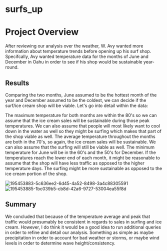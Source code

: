 # surfs_up

# Project Overview

After reviewing our analysis over the weather, W. Avy wanted more information about temperature trends before opening up his surf shop. Specifcally, Avy wanted temperature data for the months of June and December in Oahu in order to see if his shop would be sustainable year-round.

## Results

Comparing the two months, June assumed to be the hottest month of the year and December assumed to be the coldest, we can decide if the surf/ice cream shop will be viable. Let's go into detail within the data:

The maximum temperature for both months are within the 80's so we can assume that the ice cream sales will be sustainable during those peak temperatures. We can also assume that people will most likely want to cool down in the water as well so they might be surfing which makes that part of the shop viable as well.
The average temperature throughout the months are both in the 70's, so again, the ice cream sales will be sustainable. We can also assume that the surfing will still be viable as well.
The minimum temperature for June will be in the 60's and the 50's for December. If the temperatures reach the lower end of each month, it might be reasonable to assume that the shop will have less traffic as opposed to the higher temperature days. The surfing might be more sustainable as opposed to the ice cream portion of the shop.

![195453883-5c636ee2-6d45-4a52-8498-3a4c88305591](https://user-images.githubusercontent.com/109055148/210188904-08f6f363-3b6e-43f5-b725-9b5d10a48544.png)
![195453885-1bc039b5-cb8d-42a6-9727-53004ea55f8d](https://user-images.githubusercontent.com/109055148/210188907-09db05aa-39af-4f62-90fd-6fbcac591dba.png)

## Summary

We concluded that because of the temperature average and peak that traffic would presumably be consistent in regards to sales in surfing and ice cream. However, I do think it would be a good idea to run additional queries in order to refine and detail our analysis. Something as simple as maybe precipitation in order to account for bad weather or storms, or maybe wind levels in order to determine wave height/consistency.

